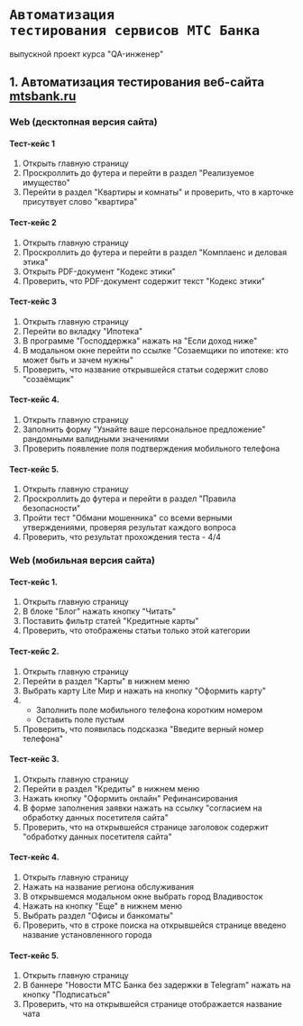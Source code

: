 # <code>Автоматизация тестирования сервисов МТС Банка</code>
выпускной проект курса "QA-инженер"
## 1. Автоматизация тестирования веб-сайта [mtsbank.ru](https://www.mtsbank.ru)
### Web (десктопная версия сайта)
#### Тест-кейс 1
1. Открыть главную страницу 
2. Проскроллить до футера и перейти в раздел "Реализуемое имущество"
3. Перейти в раздел "Квартиры и комнаты" и проверить, что в карточке присутвует слово "квартира"

#### Тест-кейс 2
1. Открыть главную страницу
2. Проскроллить до футера и перейти в раздел "Комплаенс и деловая этика"
3. Открыть PDF-документ "Кодекс этики"
4. Проверить, что PDF-документ содержит текст "Кодекс этики"

#### Тест-кейс 3
1. Открыть главную страницу
2. Перейти во вкладку "Ипотека"
3. В программе "Господдержка" нажать на "Если доход ниже"
4. В модальном окне перейти по ссылке "Созаемщики по ипотеке: кто может быть и зачем нужны"
5. Проверить, что название открывшейся статьи содержит слово "созаёмщик"

#### Тест-кейс 4.
1. Открыть главную страницу
2. Заполнить форму "Узнайте ваше персональное предложение" рандомными валидными значениями
3. Проверить появление поля подтверждения мобильного телефона

#### Тест-кейс 5.
1. Открыть главную страницу
2. Проскроллить до футера и перейти в раздел "Правила безопасности"
3. Пройти тест "Обмани мошенника" со всеми верными утверждениями, проверяя результат каждого вопроса
4. Проверить, что результат прохождения теста - 4/4


### Web (мобильная версия сайта)

#### Тест-кейс 1.
1. Открыть главную страницу
2. В блоке "Блог" нажать кнопку "Читать"
3. Поставить фильтр статей "Кредитные карты"
4. Проверить, что отображены статьи только этой категории

#### Тест-кейс 2.
1. Открыть главную страницу 
2. Перейти в раздел "Карты" в нижнем меню 
3. Выбрать карту Lite Мир и нажать на кнопку "Оформить карту"
4. - Заполнить поле мобильного телефона коротким номером 
   - Оставить поле пустым
5. Проверить, что появилась подсказка "Введите верный номер телефона"

#### Тест-кейс 3.
1. Открыть главную страницу
2. Перейти в раздел "Кредиты" в нижнем меню
3. Нажать кнопку "Оформить онлайн" Рефинансирования
4. В форме заполнения заявки нажать на ссылку "согласием на обработку данных посетителя сайта"
5. Проверить, что на открывшейся странице заголовок содержит "обработку данных посетителя сайта"

#### Тест-кейс 4.
1. Открыть главную страницу
2. Нажать на название региона обслуживания
3. В открывшемся модальном окне выбрать город Владивосток
4. Нажать на кнопку "Еще" в нижнем меню
5. Выбрать раздел "Офисы и банкоматы"
6. Проверить, что в строке поиска на открывшейся странице введено название установленного города

#### Тест-кейс 5.
1. Открыть главную страницу
2. В баннере "Новости МТС Банка без задержки в Telegram" нажать на кнопку "Подписаться"
3. Проверить, что на открывшейся странице отображается название чата

